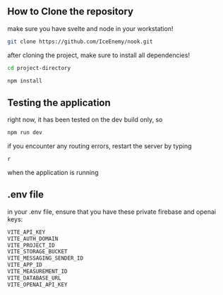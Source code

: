 
## How to Clone the repository

make sure you have svelte and node in your workstation!

```bash
git clone https://github.com/IceEnemy/nook.git
```

after cloning the project, make sure to install all dependencies!

```bash
cd project-directory

npm install
```

## Testing the application

right now, it has been tested on the dev build only, so

```bash
npm run dev
```

if you encounter any routing errors, restart the server by typing

```bash
r
```

when the application is running

## .env file

in your .env file, ensure that you have these private firebase and openai keys:

```bash
VITE_API_KEY
VITE_AUTH_DOMAIN
VITE_PROJECT_ID
VITE_STORAGE_BUCKET
VITE_MESSAGING_SENDER_ID
VITE_APP_ID
VITE_MEASUREMENT_ID
VITE_DATABASE_URL
VITE_OPENAI_API_KEY
```
